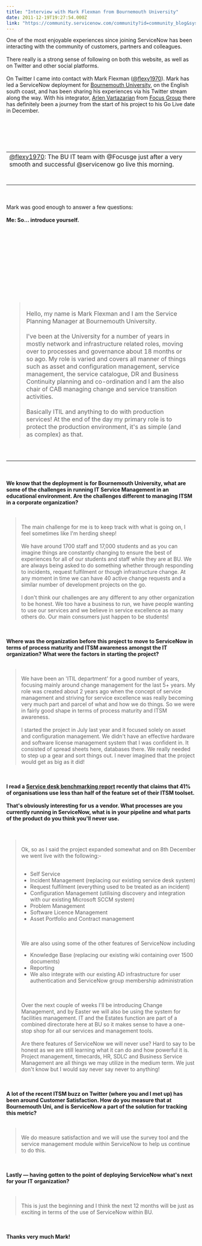 ```yaml
---
title: "Interview with Mark Flexman from Bournemouth University"
date: 2011-12-19T19:27:54.000Z
link: "https://community.servicenow.com/community?id=community_blog&sys_id=5becee65dbd0dbc01dcaf3231f961941"
---
```

<p>One of the most enjoyable experiences since joining ServiceNow has been interacting with the community of customers, partners and colleagues. <br /><br />There really is a strong sense of following on both this website, as well as on Twitter and other social platforms.<br /><br />On Twitter I came into contact with Mark Flexman (<a title="itter.com/flexy1970" href="http://twitter.com/flexy1970">@flexy1970</a>). Mark has led a ServiceNow deployment for <a title="me.bournemouth.ac.uk/" href="http://home.bournemouth.ac.uk/">Bournemouth University</a>, on the English south coast, and has been sharing his experiences via his Twitter stream along the way. With his integrator, <a title="itter.com/arlen_v" href="http://twitter.com/arlen_v">Arlen Vartazarian</a> from <a title="itter.com/focusge" href="http://twitter.com/focusge">Focus Group</a> there has definitely been a journey from the start of his project to his Go Live date in December.<br /><br /><br /><br /><br /><br /><table><tr><td><a title="witter.com/#!/flexy1970/status/144843970768404483" href="https://twitter.com/#!/flexy1970/status/144843970768404483">@flexy1970</a>: The BU IT team with @Focusge just after a very smooth and successful @servicenow go live this morning.<br /><br /><img  alt="" class="jive-image" src="65a2eb35dbd01fc068c1fb651f961957.iix" /><br /><br /></td></tr></table><br /><br />Mark was good enough to answer a few questions:<br /><br /><b>Me: So… introduce yourself.</b><br /><br /><br /><br /><br /><br /><br /><br /><br /><table border="0"><tbody style="border-top: none;"><tr><td><br /><br /><blockquote><br />Hello, my name is Mark Flexman and I am the Service Planning Manager at Bournemouth University.<br /><br />I've been at the University for a number of years in mostly network and infrastructure related roles, moving over to processes and governance about 18 months or so ago. My role is varied and covers all manner of things such as asset and configuration management, service management, the service catalogue, DR and Business Continuity planning and co-ordination and I am the also chair of CAB managing change and service transition activities.<br /><br />Basically ITIL and anything to do with production services! At the end of the day my primary role is to protect the production environment, it's as simple (and as complex) as that.<br /></blockquote><br /><br /></td><td><br /> <img  alt="" class="jive-image" src="87e0d902dbd4130468c1fb651f961909.iix" /><br /></td></tr></tbody></table><br /><br /><b>We know that the deployment is for Bournemouth University, what are some of the challenges in running IT Service Management in an educational environment. Are the challenges different to managing ITSM in a corporate organization?</b><br /><br /><blockquote><br />The main challenge for me is to keep track with what is going on, I feel sometimes like I'm herding sheep!<br /><br />We have around 1700 staff and 17,000 students and as you can imagine things are constantly changing to ensure the best of experiences for all of our students and staff while they are at BU. We are always being asked to do something whether through responding to incidents, request fulfilment or though infrastructure change. At any moment in time we can have 40 active change requests and a similar number of development projects on the go.<br /><br />I don't think our challenges are any different to any other organization to be honest. We too have a business to run, we have people wanting to use our services and we believe in service excellence as many others do. Our main consumers just happen to be students!<br /></blockquote><br /><br /><b>Where was the organization before this project to move to ServiceNow in terms of process maturity and ITSM awareness amongst the IT organization? What were the factors in starting the project?</b><br /><br /><blockquote><br />We have been an 'ITIL department' for a good number of years, focusing mainly around change management for the last 5+ years. My role was created about 2 years ago when the concept of service management and striving for service excellence was really becoming very much part and parcel of what and how we do things. So we were in fairly good shape in terms of process maturity and ITSM awareness.<br /><br />I started the project in July last year and it focused solely on asset and configuration management. We didn't have an effective hardware and software license management system that I was confident in. It consisted of spread sheets here, databases there. We really needed to step up a gear and sort things out. I never imagined that the project would get as big as it did!<br /></blockquote><br /><br /><b>I read a <a title="w.landesk.com/uploadedFiles/Collaterals/Documentation_Library/Miscellaneous/Articles/Benchmarking%20Report%202011%20v2.pdf" href="http://www.landesk.com/uploadedFiles/Collaterals/Documentation_Library/Miscellaneous/Articles/Benchmarking%20Report%202011%20v2.pdf">Service desk benchmarking report</a> recently that claims that 41% of organisations use less than half of the feature set of their ITSM toolset.<br /><br />That's obviously interesting for us a vendor. What processes are you currently running in ServiceNow, what is in your pipeline and what parts of the product do you think you'll never use.<br /></b><br /><br /><blockquote><br />Ok, so as I said the project expanded somewhat and on 8th December we went live with the following:-<br /><br /><ul><li>Self Service</li><li>Incident Management (replacing our existing service desk system)</li><li>Request fulfilment (everything used to be treated as an incident)</li><li>Configuration Management (utilising discovery and integration with our existing Microsoft SCCM system)</li><li>Problem Management</li><li>Software Licence Management</li><li>Asset Portfolio and Contract management</li></ul><br /><br />We are also using some of the other features of ServiceNow including<br /><ul><li>Knowledge Base (replacing our existing wiki containing over 1500 documents)</li><li>Reporting</li><li>We also integrate with our existing AD infrastructure for user authentication and ServiceNow group membership administration</li></ul><br /><br />Over the next couple of weeks I'll be introducing Change Management, and by Easter we will also be using the system for facilities management. IT and the Estates function are part of a combined directorate here at BU so it makes sense to have a one-stop shop for all our services and management tools.<br /><br />Are there features of ServiceNow we will never use? Hard to say to be honest as we are still learning what it can do and how powerful it is. Project management, timecards, HR, SDLC and Business Service Management are all things we may utilize in the medium term. We just don't know but I would say never say never to anything!<br /></blockquote><br /><br /><b>A lot of the recent ITSM buzz on Twitter (where you and I met up) has been around Customer Satisfaction. How do you measure that at Bournemouth Uni, and is ServiceNow a part of the solution for tracking this metric?</b><br /><br /><blockquote><br />We do measure satisfaction and we will use the survey tool and the service management module within ServiceNow to help us continue to do this.<br /></blockquote><br /><br /><b>Lastly — having gotten to the point of deploying ServiceNow what's next for your IT organization?</b><br /><br /><blockquote><br />This is just the beginning and I think the next 12 months will be just as exciting in terms of the use of ServiceNow within BU.<br /></blockquote><br /><br /><b>Thanks very much Mark!</b></p>